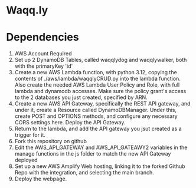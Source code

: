 # Waqq.ly

# Dependencies

1. AWS Account Required
2. Set up 2 DynamoDB Tables, called waqqlydog and waqqlywalker, both with the primaryKey 'id'
3. Create a new AWS Lambda function, with python 3.12, copying the contents of ./aws/lambda/waqqlyCRUD.py into the lambda function. Also create the needed AWS Lambda User Policy and Role, with full lambda and dynamodb accesses. Make sure the policy grant's access to the 2 databases you just created, specified by ARN.
4. Create a new AWS API Gateway, specifically the REST API gateway, and under it, create a Resource called DynamoDBManager. Under this, create POST and OPTIONS methods, and configure any necessary CORS settings here. Deploy the API Gateway.
5. Return to the lambda, and add the API gateway you jsut created as a trigger for it.
6. Fork this repository on github
7. Edit the AWS_API_GATEWAY and AWS_API_GATEAWY2 variables in the manage functions in the js folder to match the new API Gateway deployed
8. Set up a new AWS Amplify Web hosting, linking it to the forked Github Repo with the integration, and selecting the main branch.
9. Deploy the webpage.

